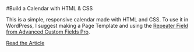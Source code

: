 #Build a Calendar with HTML &amp; CSS

This is a simple, responsive calendar made with HTML and CSS. To use it in WordPress, I suggest making a Page Template and using the [Repeater Field from Advanced Custom Fields Pro](https://www.advancedcustomfields.com/resources/repeater/).

[Read the Article](https://angelajholden.com/blog)